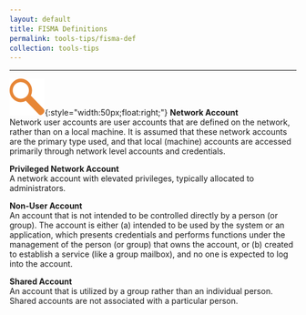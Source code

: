 ```yaml
---
layout: default
title: FISMA Definitions
permalink: tools-tips/fisma-def
collection: tools-tips
---
```

---

![focus logo](../img/focus.png){:style="width:50px;float:right;"}
**Network Account** <br>
Network user accounts are user accounts that are defined on the network, rather than on a local machine. It is assumed that these network accounts are the primary type used, and that local (machine) accounts are accessed primarily through network level accounts and credentials.

**Privileged Network Account** <br>
A network account with elevated privileges, typically allocated to administrators.

**Non-User Account** <br>
An account that is not intended to be controlled directly by a person (or group). The account is either (a) intended to be used by the system or an application, which presents credentials and performs functions under the management of the person (or group) that owns the account, or (b) created to establish a service (like a group mailbox), and no one is expected to log into the account.

**Shared Account** <br>
An account that is utilized by a group rather than an individual person. Shared accounts are not associated with a particular person.
